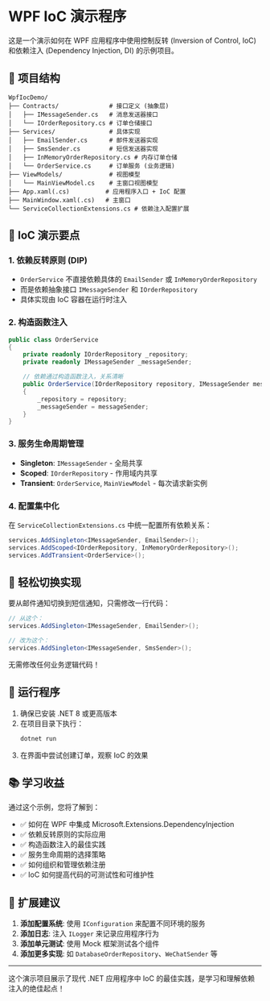 # WPF IoC 演示程序

这是一个演示如何在 WPF 应用程序中使用控制反转 (Inversion of Control, IoC) 和依赖注入 (Dependency Injection, DI) 的示例项目。

## 📁 项目结构

```
WpfIocDemo/
├── Contracts/              # 接口定义 (抽象层)
│   ├── IMessageSender.cs   # 消息发送器接口
│   └── IOrderRepository.cs # 订单仓储接口
├── Services/               # 具体实现
│   ├── EmailSender.cs      # 邮件发送器实现
│   ├── SmsSender.cs        # 短信发送器实现
│   ├── InMemoryOrderRepository.cs # 内存订单仓储
│   └── OrderService.cs     # 订单服务 (业务逻辑)
├── ViewModels/             # 视图模型
│   └── MainViewModel.cs    # 主窗口视图模型
├── App.xaml(.cs)          # 应用程序入口 + IoC 配置
├── MainWindow.xaml(.cs)   # 主窗口
└── ServiceCollectionExtensions.cs # 依赖注入配置扩展
```

## 🎯 IoC 演示要点

### 1. 依赖反转原则 (DIP)
- `OrderService` 不直接依赖具体的 `EmailSender` 或 `InMemoryOrderRepository`
- 而是依赖抽象接口 `IMessageSender` 和 `IOrderRepository`
- 具体实现由 IoC 容器在运行时注入

### 2. 构造函数注入
```csharp
public class OrderService
{
    private readonly IOrderRepository _repository;
    private readonly IMessageSender _messageSender;

    // 依赖通过构造函数注入，关系清晰
    public OrderService(IOrderRepository repository, IMessageSender messageSender)
    {
        _repository = repository;
        _messageSender = messageSender;
    }
}
```

### 3. 服务生命周期管理
- **Singleton**: `IMessageSender` - 全局共享
- **Scoped**: `IOrderRepository` - 作用域内共享
- **Transient**: `OrderService`, `MainViewModel` - 每次请求新实例

### 4. 配置集中化
在 `ServiceCollectionExtensions.cs` 中统一配置所有依赖关系：
```csharp
services.AddSingleton<IMessageSender, EmailSender>();
services.AddScoped<IOrderRepository, InMemoryOrderRepository>();
services.AddTransient<OrderService>();
```

## 🔄 轻松切换实现

要从邮件通知切换到短信通知，只需修改一行代码：
```csharp
// 从这个：
services.AddSingleton<IMessageSender, EmailSender>();

// 改为这个：
services.AddSingleton<IMessageSender, SmsSender>();
```

无需修改任何业务逻辑代码！

## 🚀 运行程序

1. 确保已安装 .NET 8 或更高版本
2. 在项目目录下执行：
   ```bash
   dotnet run
   ```
3. 在界面中尝试创建订单，观察 IoC 的效果

## 📚 学习收益

通过这个示例，您将了解到：

- ✅ 如何在 WPF 中集成 Microsoft.Extensions.DependencyInjection
- ✅ 依赖反转原则的实际应用
- ✅ 构造函数注入的最佳实践
- ✅ 服务生命周期的选择策略
- ✅ 如何组织和管理依赖注册
- ✅ IoC 如何提高代码的可测试性和可维护性

## 🔧 扩展建议

1. **添加配置系统**: 使用 `IConfiguration` 来配置不同环境的服务
2. **添加日志**: 注入 `ILogger` 来记录应用程序行为
3. **添加单元测试**: 使用 Mock 框架测试各个组件
4. **添加更多实现**: 如 `DatabaseOrderRepository`、`WeChatSender` 等

---

这个演示项目展示了现代 .NET 应用程序中 IoC 的最佳实践，是学习和理解依赖注入的绝佳起点！
